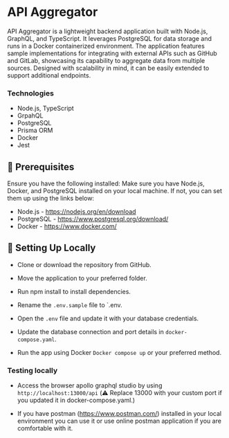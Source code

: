 # API Aggregator
API Aggregator is a lightweight backend application built with Node.js, GraphQL, and TypeScript. It leverages PostgreSQL for data storage and runs in a Docker containerized environment. The application features sample implementations for integrating with external APIs such as GitHub and GitLab, showcasing its capability to aggregate data from multiple sources. Designed with scalability in mind, it can be easily extended to support additional endpoints. 

### Technologies
- Node.js, TypeScript
- GrpahQL
- PostgreSQL
- Prisma ORM
- Docker
- Jest

## 🔧 Prerequisites

Ensure you have the following installed:
Make sure you have Node.js, Docker, and PostgreSQL installed on your local machine. If not, you can set them up using the links below:
- Node.js - https://nodejs.org/en/download 
- PostgreSQL - https://www.postgresql.org/download/
- Docker - https://www.docker.com/

## 🚀 Setting Up Locally
- Clone or download the repository from GitHub.

- Move the application to your preferred folder.

- Run npm install to install dependencies.

- Rename the `.env.sample` file to `.env.

- Open the `.env` file and update it with your database credentials.

- Update the database connection and port details in `docker-compose.yaml`.

- Run the app using Docker `Docker compose up` or your preferred method.

### Testing locally
- Access the browser apollo graphql studio by using `http://localhost:13000/api`
  (⚠️ Replace 13000 with your custom port if you updated it in docker-compose.yaml.)

- If you have postman (https://www.postman.com/) installed in your local environment you can use it or use online postman application if you are comfortable with it.

